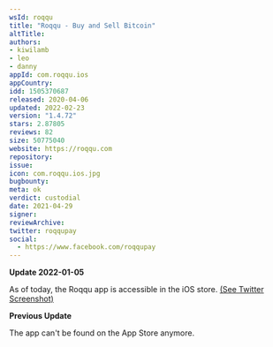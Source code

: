 ```yaml
---
wsId: roqqu
title: "Roqqu - Buy and Sell Bitcoin"
altTitle: 
authors:
- kiwilamb
- leo
- danny
appId: com.roqqu.ios
appCountry: 
idd: 1505370687
released: 2020-04-06
updated: 2022-02-23
version: "1.4.72"
stars: 2.87805
reviews: 82
size: 50775040
website: https://roqqu.com
repository: 
issue: 
icon: com.roqqu.ios.jpg
bugbounty: 
meta: ok
verdict: custodial
date: 2021-04-29
signer: 
reviewArchive:
twitter: roqqupay
social:
  - https://www.facebook.com/roqqupay
---
```


**Update 2022-01-05**

As of today, the Roqqu app is accessible in the iOS store. [(See Twitter Screenshot)](https://twitter.com/BitcoinWalletz/status/1478689829051420673)

**Previous Update**

The app can't be found on the App Store anymore.